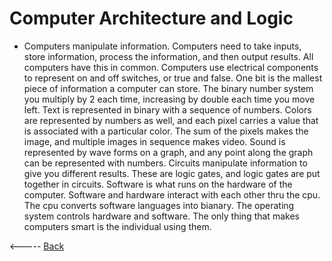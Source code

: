 # Computer Architecture and Logic
- Computers manipulate information. Computers need to take inputs, store information, process the information, and then output results. All computers have this in common. Computers use electrical components to represent on and off switches, or true and false. One bit is the mallest piece of information a computer can store. The binary number system you multiply by 2 each time, increasing by double each time you move left. Text is represented in binary with a sequence of numbers. Colors are represented by numbers as well, and each pixel carries a value that is associated with a particular color. The sum of the pixels makes the image, and multiple images in sequence makes video. Sound is represented by wave forms on a graph, and any point along the graph can be represented with numbers. Circuits manipulate information to give you different results. These are logic gates, and logic gates are put together in circuits. Software is what runs on the hardware of the computer. Software and hardware interact with each other thru the cpu. The cpu converts software languages into bianary. The operating system controls hardware and software.  The only thing that makes computers smart is the individual using them.

<----- [Back](/)